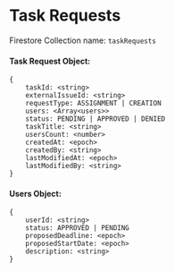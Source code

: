 # Task Requests

Firestore Collection name: `taskRequests`

#### Task Request Object:
```
{
    taskId: <string>
    externalIssueId: <string>
    requestType: ASSIGNMENT | CREATION
    users: <Array<users>>
    status: PENDING | APPROVED | DENIED
    taskTitle: <string>
    usersCount: <number>
    createdAt: <epoch>
    createdBy: <string>
    lastModifiedAt: <epoch>
    lastModifiedBy: <string>
}
```
#### Users Object:
```
{
	userId: <string>
	status: APPROVED | PENDING 
	proposedDeadline: <epoch>
	proposedStartDate: <epoch>
  	description: <string>
}
```
